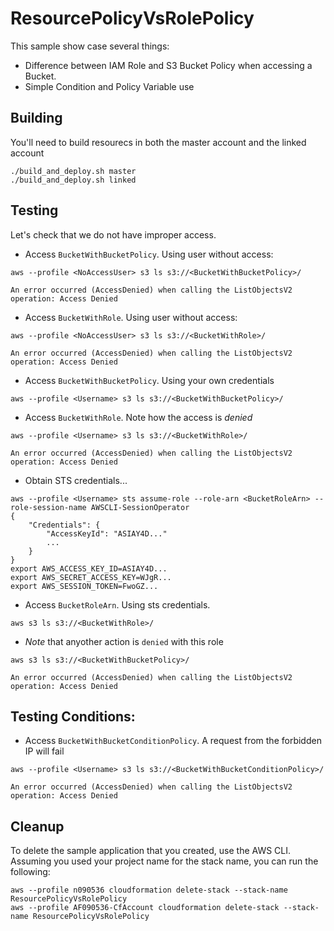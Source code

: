 # ResourcePolicyVsRolePolicy

This sample show case several things:

* Difference between IAM Role and S3 Bucket Policy when accessing a Bucket.
* Simple Condition and Policy Variable use

## Building

You'll need to build resourecs in both the master account and the linked account

```shell
./build_and_deploy.sh master
./build_and_deploy.sh linked
``` 

## Testing

Let's check that we do not have improper access.

* Access `BucketWithBucketPolicy`. Using user without access:

```shell
aws --profile <NoAccessUser> s3 ls s3://<BucketWithBucketPolicy>/

An error occurred (AccessDenied) when calling the ListObjectsV2 operation: Access Denied
```

* Access `BucketWithRole`. Using user without access:

```shell
aws --profile <NoAccessUser> s3 ls s3://<BucketWithRole>/

An error occurred (AccessDenied) when calling the ListObjectsV2 operation: Access Denied
``` 

* Access `BucketWithBucketPolicy`. Using your own credentials

```shell
aws --profile <Username> s3 ls s3://<BucketWithBucketPolicy>/
```

* Access `BucketWithRole`. Note how the access is *denied*
```shell
aws --profile <Username> s3 ls s3://<BucketWithRole>/

An error occurred (AccessDenied) when calling the ListObjectsV2 operation: Access Denied
``` 

* Obtain STS credentials...

```shell
aws --profile <Username> sts assume-role --role-arn <BucketRoleArn> --role-session-name AWSCLI-SessionOperator
{
    "Credentials": {
        "AccessKeyId": "ASIAY4D..."
        ...
    }
}
export AWS_ACCESS_KEY_ID=ASIAY4D...
export AWS_SECRET_ACCESS_KEY=WJgR...
export AWS_SESSION_TOKEN=FwoGZ...

``` 

* Access `BucketRoleArn`.  Using sts credentials.

```shell
aws s3 ls s3://<BucketWithRole>/
```

* *Note* that anyother action is `denied` with this role
```shell
aws s3 ls s3://<BucketWithBucketPolicy>/

An error occurred (AccessDenied) when calling the ListObjectsV2 operation: Access Denied
``` 

## Testing Conditions:


* Access `BucketWithBucketConditionPolicy`. A request from the forbidden IP will fail

```shell
aws --profile <Username> s3 ls s3://<BucketWithBucketConditionPolicy>/

An error occurred (AccessDenied) when calling the ListObjectsV2 operation: Access Denied
```

## Cleanup

To delete the sample application that you created, use the AWS CLI. Assuming you used your project name for the stack name, you can run the following:

```shell
aws --profile n090536 cloudformation delete-stack --stack-name ResourcePolicyVsRolePolicy
aws --profile AF090536-CfAccount cloudformation delete-stack --stack-name ResourcePolicyVsRolePolicy
```
